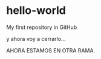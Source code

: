 # hello-world
My first repository in GitHub

y ahora voy a cerrarlo...

AHORA ESTAMOS EN OTRA RAMA.
